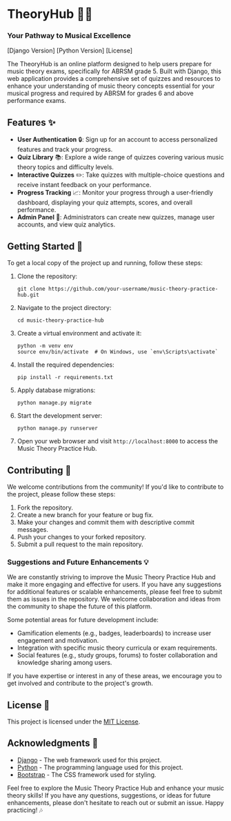 # TheoryHub 🎵✨
### Your Pathway to Musical Excellence

[Django Version]
[Python Version]
[License]

The TheoryHub is an online platform designed to help users prepare for music theory exams, specifically for ABRSM grade 5. Built with Django, this web application provides a comprehensive set of quizzes and resources to enhance your understanding of music theory concepts essential for your musical progress and required by ABRSM for grades 6 and above performance exams.

## Features ✨

- **User Authentication** 🔒: Sign up for an account to access personalized features and track your progress.
- **Quiz Library** 📚: Explore a wide range of quizzes covering various music theory topics and difficulty levels.
- **Interactive Quizzes** ✏️: Take quizzes with multiple-choice questions and receive instant feedback on your performance.
- **Progress Tracking** 📈: Monitor your progress through a user-friendly dashboard, displaying your quiz attempts, scores, and overall performance.
- **Admin Panel** 🔑: Administrators can create new quizzes, manage user accounts, and view quiz analytics.


## Getting Started 🚀

To get a local copy of the project up and running, follow these steps:

1. Clone the repository:
   ```
   git clone https://github.com/your-username/music-theory-practice-hub.git
   ```

2. Navigate to the project directory:
   ```
   cd music-theory-practice-hub
   ```

3. Create a virtual environment and activate it:
   ```
   python -m venv env
   source env/bin/activate  # On Windows, use `env\Scripts\activate`
   ```

4. Install the required dependencies:
   ```
   pip install -r requirements.txt
   ```

5. Apply database migrations:
   ```
   python manage.py migrate
   ```

6. Start the development server:
   ```
   python manage.py runserver
   ```

7. Open your web browser and visit `http://localhost:8000` to access the Music Theory Practice Hub.



## Contributing 🤝

We welcome contributions from the community! If you'd like to contribute to the project, please follow these steps:

1. Fork the repository.
2. Create a new branch for your feature or bug fix.
3. Make your changes and commit them with descriptive commit messages.
4. Push your changes to your forked repository.
5. Submit a pull request to the main repository.

### Suggestions and Future Enhancements 💡

We are constantly striving to improve the Music Theory Practice Hub and make it more engaging and effective for users. If you have any suggestions for additional features or scalable enhancements, please feel free to submit them as issues in the repository. We welcome collaboration and ideas from the community to shape the future of this platform.

Some potential areas for future development include:

- Gamification elements (e.g., badges, leaderboards) to increase user engagement and motivation.
- Integration with specific music theory curricula or exam requirements.
- Social features (e.g., study groups, forums) to foster collaboration and knowledge sharing among users.

If you have expertise or interest in any of these areas, we encourage you to get involved and contribute to the project's growth.

## License 📄

This project is licensed under the [MIT License](LICENSE).

## Acknowledgments 🙏

- [Django](https://www.djangoproject.com/) - The web framework used for this project.
- [Python](https://www.python.org/) - The programming language used for this project.
- [Bootstrap](https://getbootstrap.com/) - The CSS framework used for styling.

Feel free to explore the Music Theory Practice Hub and enhance your music theory skills! If you have any questions, suggestions, or ideas for future enhancements, please don't hesitate to reach out or submit an issue. Happy practicing! 🎶
